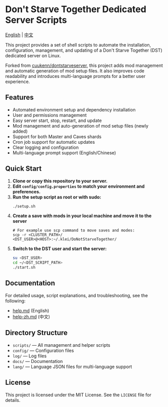 # Don't Starve Together Dedicated Server Scripts

[English](README.md) | [中文](docs/README-zh.md)

This project provides a set of shell scripts to automate the installation, configuration, management, and updating of a Don't Starve Together (DST) dedicated server on Linux.

Forked from [cuukenn/dontstarveserver](https://github.com/cuukenn/dontstarveserver), this project adds mod management and automatic generation of mod setup files. It also improves code readability and introduces multi-language prompts for a better user experience.

## Features

- Automated environment setup and dependency installation
- User and permissions management
- Easy server start, stop, restart, and update
- Mod management and auto-generation of mod setup files (newly added)
- Support for both Master and Caves shards
- Cron job support for automatic updates
- Clear logging and configuration
- Multi-language prompt support (English/Chinese)

## Quick Start

1. **Clone or copy this repository to your server.**
2. **Edit `config/config.properties` to match your environment and preferences.**
3. **Run the setup script as root or with sudo:**
	```bash
	./setup.sh
	```
4. **Create a save with mods in your local machine and move it to the server**
	 ```
	 # For example use scp command to move saves and modes:
	 scp -r <CLUSTER_PATH>/ <DST_USER>@<HOST>:~/.klei/DoNotStarveTogether/
	 ```
5. **Switch to the DST user and start the server:**
	```bash
	su <DST_USER>
	cd ~/<DST_SCRIPT_PATH>
	./start.sh
	```

## Documentation

For detailed usage, script explanations, and troubleshooting, see the following:
- [help.md](docs/help.md) (English)
- [help-zh.md](docs/help-zh.md) (中文)

## Directory Structure

- `scripts/` — All management and helper scripts
- `config/` — Configuration files
- `log/` — Log files
- `docs/` — Documentation
- `lang/` — Language JSON files for multi-language support

## License

This project is licensed under the MIT License. See the `LICENSE` file for details.

